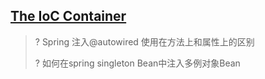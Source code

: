 ## [The IoC Container](https://docs.spring.io/spring-framework/docs/5.2.17.RELEASE/spring-framework-reference/core.html#beans)

> ? Spring 注入@autowired 使用在方法上和属性上的区别
>
> ? 如何在spring singleton Bean中注入多例对象Bean 

